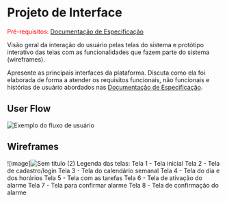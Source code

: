 
# Projeto de Interface

<span style="color:red">Pré-requisitos: <a href="2-Especificação do Projeto.md"> Documentação de Especificação</a></span>

Visão geral da interação do usuário pelas telas do sistema e protótipo interativo das telas com as funcionalidades que fazem parte do sistema (wireframes).

 Apresente as principais interfaces da plataforma. Discuta como ela foi elaborada de forma a atender os requisitos funcionais, não funcionais e histórias de usuário abordados nas <a href="2-Especificação do Projeto.md"> Documentação de Especificação</a>.

## User Flow

![Exemplo do fluxo de usuário](https://user-images.githubusercontent.com/48370523/234136335-f19a0203-a9a4-4f8c-b953-f7447529463b.png)


## Wireframes

![image]![Sem título (2)](https://github.com/ICEI-PUC-Minas-PMV-ADS/pmv-ads-2023-1-e1-proj-web-t12-planejamento-diario/assets/128171907/fadff097-90b7-41a1-981e-73edbdd2b3ac)
 Legenda das telas:
 Tela 1 - Tela inicial
 Tela 2 - Tela de cadastro/login
 Tela 3 - Tela do calendário semanal
 Tela 4 - Tela do dia e dos horários
 Tela 5 - Tela com as tarefas 
 Tela 6 - Tela de ativação do alarme
 Tela 7 - Tela para confirmar alarme
 Tela 8 - Tela de confirmação do alarme
 





